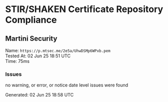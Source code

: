 # STIR/SHAKEN Certificate Repository Compliance

## Martini Security

Name: `https://p.mtsec.me/2e5a/UhwDSMp6WPxb.pem`\
Tested At: 02 Jun 25 18:51 UTC\
Time: 75ms

### Issues

no warning, or error, or notice date level issues were found

Generated: 02 Jun 25 18:58 UTC